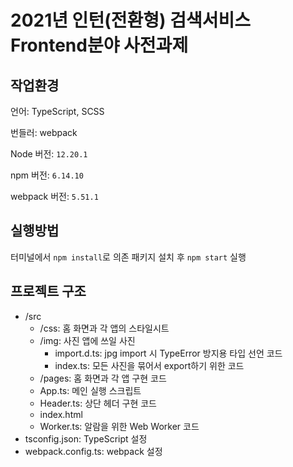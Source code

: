 # 2021년 인턴(전환형) 검색서비스 Frontend분야 사전과제

## 작업환경

언어: TypeScript, SCSS

번들러: webpack

Node 버전: `12.20.1`

npm 버전: `6.14.10`

webpack 버전: `5.51.1`

## 실행방법

터미널에서 `npm install`로 의존 패키지 설치 후 `npm start` 실행

## 프로젝트 구조

- /src
  - /css: 홈 화면과 각 앱의 스타일시트
  - /img: 사진 앱에 쓰일 사진
    - import.d.ts: jpg import 시 TypeError 방지용 타입 선언 코드
    - index.ts: 모든 사진을 묶어서 export하기 위한 코드
  - /pages: 홈 화면과 각 앱 구현 코드
  - App.ts: 메인 실행 스크립트
  - Header.ts: 상단 헤더 구현 코드
  - index.html
  - Worker.ts: 알람을 위한 Web Worker 코드
- tsconfig.json: TypeScript 설정
- webpack.config.ts: webpack 설정

